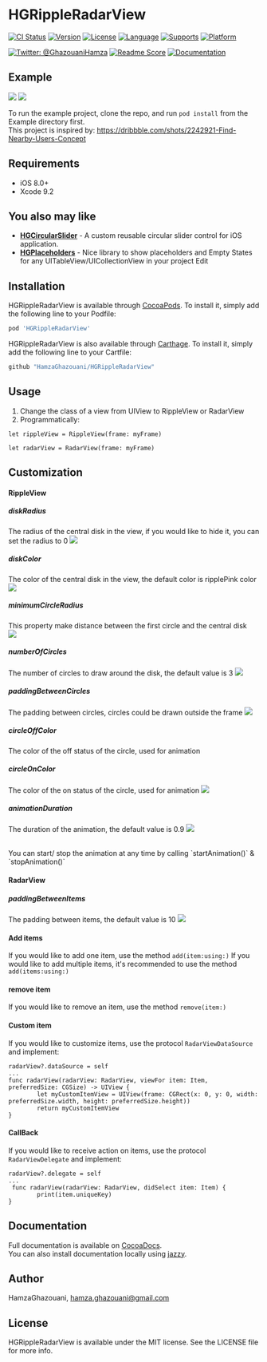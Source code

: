 # HGRippleRadarView

[![CI Status](http://img.shields.io/travis/HamzaGhazouani/HGRippleRadarView.svg?style=flat)](https://travis-ci.org/HamzaGhazouani/HGRippleRadarView)
[![Version](https://img.shields.io/cocoapods/v/HGRippleRadarView.svg?style=flat)](http://cocoapods.org/pods/HGRippleRadarView)
[![License](https://img.shields.io/cocoapods/l/HGRippleRadarView.svg?style=flat)](http://cocoapods.org/pods/HGRippleRadarView)
[![Language](https://img.shields.io/badge/language-Swift-orange.svg?style=flat)]()
[![Supports](https://img.shields.io/badge/supports-CocoaPods%20%7C%20Carthage-green.svg?style=flat)]()
[![Platform](https://img.shields.io/cocoapods/p/HGRippleRadarView.svg?style=flat)](http://cocoapods.org/pods/HGRippleRadarView)
<br />

[![Twitter: @GhazouaniHamza](https://img.shields.io/badge/contact-@GhazouaniHamza-blue.svg?style=flat)](https://twitter.com/GhazouaniHamza)
[![Readme Score](http://readme-score-api.herokuapp.com/score.svg?url=https://github.com/hamzaghazouani/hgrippleradarview)](http://clayallsopp.github.io/readme-score?url=https://github.com/hamzaghazouani/hgrippleradarview)
[![Documentation](https://img.shields.io/badge/Documentation-available-0D2D54.svg)](https://hamzaghazouani.github.io/HGRippleRadarView/)

## Example

![](/Screenshots/Radar.gif) ![](/Screenshots/Ripple.gif)

To run the example project, clone the repo, and run `pod install` from the Example directory first.
<br />
This project is inspired by: https://dribbble.com/shots/2242921-Find-Nearby-Users-Concept

## Requirements
- iOS 8.0+
- Xcode 9.2

## You also may like
* **[HGCircularSlider](https://github.com/HamzaGhazouani/HGCircularSlider)** - A custom reusable circular slider control for iOS application.
* **[HGPlaceholders](https://github.com/HamzaGhazouani/HGPlaceholders)** - Nice library to show placeholders and Empty States for any UITableView/UICollectionView in your project Edit


## Installation

HGRippleRadarView is available through [CocoaPods](http://cocoapods.org). To install
it, simply add the following line to your Podfile:

```ruby
pod 'HGRippleRadarView'
```

HGRippleRadarView is also available through [Carthage](https://github.com/Carthage/Carthage). To install
it, simply add the following line to your Cartfile:


``` ruby
github "HamzaGhazouani/HGRippleRadarView"
```

## Usage

1. Change the class of a view from UIView to RippleView or RadarView
2. Programmatically:

```
let rippleView = RippleView(frame: myFrame)

```

```
let radarView = RadarView(frame: myFrame)

```

## Customization 

#### RippleView 

##### diskRadius
The radius of the central disk in the view, if you would like to hide it, you can set the radius to 0
![](/Screenshots/diskRadius.gif)

##### diskColor
The color of the central disk in the view, the default color is ripplePink color
![](/Screenshots/diskColor.gif)

##### minimumCircleRadius
This property make distance between the first circle and the central disk  
![](/Screenshots/minimumCircleRadius.gif)

##### numberOfCircles
The number of circles to draw around the disk, the default value is 3
![](/Screenshots/numberOfCircles.gif)

##### paddingBetweenCircles
The padding between circles, circles could be drawn outside the frame 
![](/Screenshots/paddingBetweenCircles.gif)

##### circleOffColor
The color of the off status of the circle, used for animation
##### circleOnColor
The color of the on status of the circle, used for animation
![](/Screenshots/OffOnColors.gif)

##### animationDuration
The duration of the animation, the default value is 0.9
![](/Screenshots/animationDuration.gif)

<br />
You can start/ stop the animation at any time by calling `startAnimation()` & `stopAnimation()`

#### RadarView 

##### paddingBetweenItems
The padding between items, the default value is 10
![](/Screenshots/paddingBetweenItems.gif)

#### Add items 
If you would like to add one item, use the method `add(item:using:)`
If you would like to add multiple items, it's recommended to use the method `add(items:using:)`

#### remove item 
If you would like to remove an item, use the method `remove(item:)`

#### Custom item 
If you would like to customize items, use the protocol `RadarViewDataSource` and implement: 


```
radarView?.dataSource = self 
...
func radarView(radarView: RadarView, viewFor item: Item, preferredSize: CGSize) -> UIView {
        let myCustomItemView = UIView(frame: CGRect(x: 0, y: 0, width: preferredSize.width, height: preferredSize.height))
        return myCustomItemView
}
```

#### CallBack
If you would like to receive action on items, use the protocol `RadarViewDelegate` and implement: 
```
radarView?.delegate = self 
...
 func radarView(radarView: RadarView, didSelect item: Item) {
        print(item.uniqueKey)
}
```


## Documentation
Full documentation is available on [CocoaDocs](http://cocoadocs.org/docsets/HGRippleRadarView/).<br/>
You can also install documentation locally using [jazzy](https://github.com/realm/jazzy).


## Author

HamzaGhazouani, hamza.ghazouani@gmail.com

## License

HGRippleRadarView is available under the MIT license. See the LICENSE file for more info.
